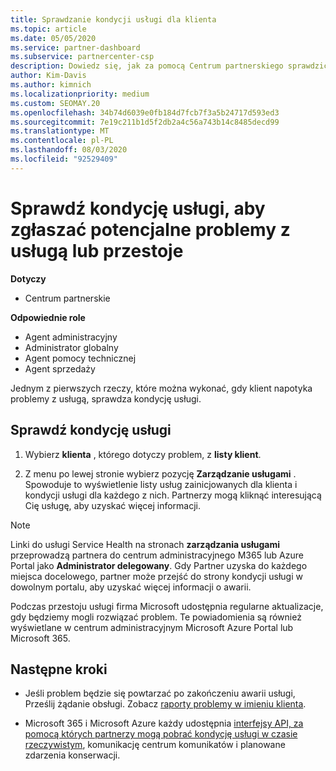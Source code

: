 ```yaml
---
title: Sprawdzanie kondycji usługi dla klienta
ms.topic: article
ms.date: 05/05/2020
ms.service: partner-dashboard
ms.subservice: partnercenter-csp
description: Dowiedz się, jak za pomocą Centrum partnerskiego sprawdzić kondycję usługi dla klienta, gdy wystąpi problem z usługą.
author: Kim-Davis
ms.author: kimnich
ms.localizationpriority: medium
ms.custom: SEOMAY.20
ms.openlocfilehash: 34b74d6039e0fb184d7fcb7f3a5b24717d593ed3
ms.sourcegitcommit: 7e19c211b1d5f2db2a4c56a743b14c8485decd99
ms.translationtype: MT
ms.contentlocale: pl-PL
ms.lasthandoff: 08/03/2020
ms.locfileid: "92529409"
---
```

# <a name="check-service-health-for-a-customer-reporting-a-potential-service-problem-or-outage"></a>Sprawdź kondycję usługi, aby zgłaszać potencjalne problemy z usługą lub przestoje

**Dotyczy**

- Centrum partnerskie

**Odpowiednie role**

- Agent administracyjny
- Administrator globalny
- Agent pomocy technicznej
- Agent sprzedaży

Jednym z pierwszych rzeczy, które można wykonać, gdy klient napotyka problemy z usługą, sprawdza kondycję usługi. 

## <a name="check-service-health"></a>Sprawdź kondycję usługi

1. Wybierz **klienta** , którego dotyczy problem, z **listy klient**.

2. Z menu po lewej stronie wybierz pozycję **Zarządzanie usługami** . Spowoduje to wyświetlenie listy usług zainicjowanych dla klienta i kondycji usługi dla każdego z nich. Partnerzy mogą kliknąć interesującą Cię usługę, aby uzyskać więcej informacji. 

>[!NOTE] 
> Linki do usługi Service Health na stronach **zarządzania usługami** przeprowadzą partnera do centrum administracyjnego M365 lub Azure Portal jako **Administrator delegowany**. Gdy Partner uzyska do każdego miejsca docelowego, partner może przejść do strony kondycji usługi w dowolnym portalu, aby uzyskać więcej informacji o awarii.
 
Podczas przestoju usługi firma Microsoft udostępnia regularne aktualizacje, gdy będziemy mogli rozwiązać problem. Te powiadomienia są również wyświetlane w centrum administracyjnym Microsoft Azure Portal lub Microsoft 365.

## <a name="next-steps"></a>Następne kroki 

- Jeśli problem będzie się powtarzać po zakończeniu awarii usługi, Prześlij żądanie obsługi. Zobacz [raporty problemy w imieniu klienta](report-problems-on-behalf-of-a-customer.md).

- Microsoft 365 i Microsoft Azure każdy udostępnia [interfejsy API, za pomocą których partnerzy mogą pobrać kondycję usługi w czasie rzeczywistym](get-automated-service-notifications-with-our-apis.md), komunikację centrum komunikatów i planowane zdarzenia konserwacji.

 

